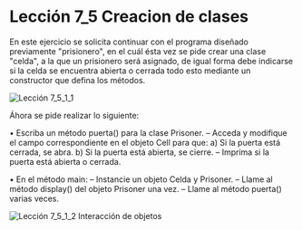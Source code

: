 # Lección 7_5 Creacion de clases

En este ejercicio se solicita continuar con el programa diseñado previamente "prisionero", en el cuál ésta vez se pide crear una clase "celda", a la que un prisionero será asignado, de igual forma debe indicarse si la celda se encuentra abierta o cerrada todo esto mediante un constructor que defina los métodos.

![Lección 7_5_1_1](https://user-images.githubusercontent.com/54320247/68538976-8c9c4d80-0342-11ea-9438-c15835b7fe32.jpg)

Áhora se pide realizar lo siguiente:

• Escriba un método puerta() para la clase Prisoner.
– Acceda y modifique el campo correspondiente en el objeto Cell para que:
  a) Si la puerta está cerrada, se abra.
  b) Si la puerta está abierta, se cierre.
– Imprima si la puerta está abierta o cerrada.

• En el método main:
– Instancie un objeto Celda y Prisoner.
– Llame al método display() del objeto Prisoner una vez.
– Llame al método puerta() varias veces.

![Lección 7_5_1_2 Interacción de objetos](https://user-images.githubusercontent.com/54320247/68540938-d2670f00-035e-11ea-90ec-28f665b044d2.jpg)
